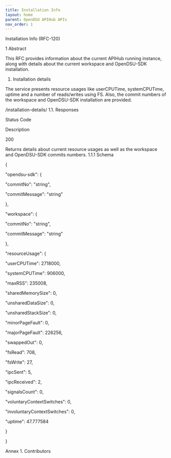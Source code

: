 ```yaml
---
title: Installation Info 
layout: home
parent: OpenDSU APIHub APIs
nav_order: 1
---
```


Installation Info (RFC-120)

1
Abstract

This RFC provides information about the current APIHub running instance, along with details about the current workspace and OpenDSU-SDK installation.
1. Installation details

The service presents resource usages like userCPUTime, systemCPUTime, uptime and a number of reads/writes using FS. Also, the commit numbers of the workspace and OpenDSU-SDK installation are provided.

	

/installation-details/
1.1. Responses

Status Code
	

Description

200
	

Returns details about current resource usages as well as the workspace and OpenDSU-SDK commits numbers.
1.1.1 Schema

{

"opendsu-sdk": {

  "commitNo": "string",

  "commitMessage": "string"

},

"workspace": {

  "commitNo": "string",

  "commitMessage": "string"

},

"resourceUsage": {

  "userCPUTime": 2718000,

  "systemCPUTime": 906000,

  "maxRSS": 235008,

  "sharedMemorySize": 0,

  "unsharedDataSize": 0,

  "unsharedStackSize": 0,

  "minorPageFault": 0,

  "majorPageFault": 226256,

  "swappedOut": 0,

  "fsRead": 708,

  "fsWrite": 27,

  "ipcSent": 5,

  "ipcReceived": 2,

  "signalsCount": 0,

  "voluntaryContextSwitches": 0,

  "involuntaryContextSwitches": 0,

  "uptime": 47.777584

}

}

Annex 1. Contributors